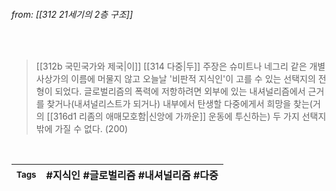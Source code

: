 
###### from: [[312 21세기의 2층 구조]]

<br/>

>[[312b 국민국가와 제국|이]] [[314 다중|두]] 주장은 슈미트나 네그리 같은 개별 사상가의 이름에 머물지 않고 오늘날 '비판적 지식인'이 고를 수 있는 선택지의 전형이 되었다. 글로벌리즘의 폭력에 저항하려면 외부에 있는 내셔널리즘에서 근거를 찾거나(내셔널리스트가 되거나) 내부에서 탄생할 다중에게서 희망을 찾는(거의 [[316d1 리좀의 애매모호함|신앙에 가까운]] 운동에 투신하는) 두 가지 선택지밖에 가질 수 없다. (200)

<br/>

| <small> Tags </small> | #지식인 #글로벌리즘 #내셔널리즘 #다중  |
| --- | --- |

